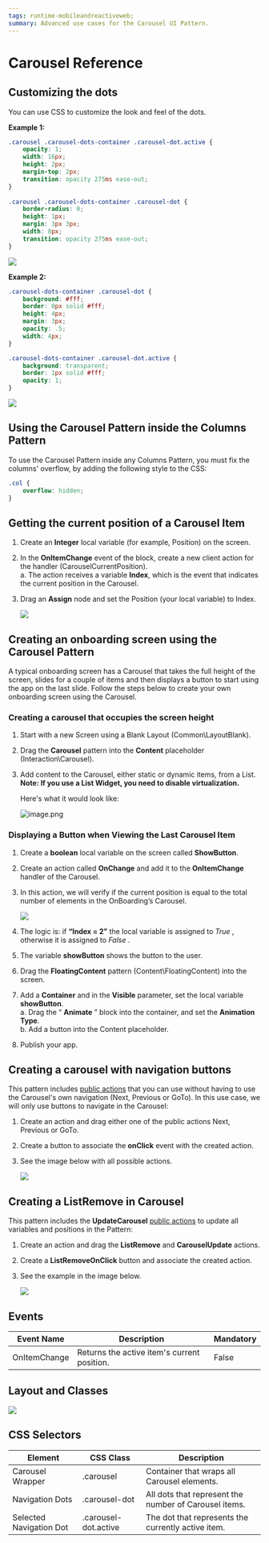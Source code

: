 ```yaml
---
tags: runtime-mobileandreactiveweb;
summary: Advanced use cases for the Carousel UI Pattern. 
---
```


# Carousel Reference

## Customizing the dots

You can use CSS to customize the look and feel of the dots.

**Example 1:**
  
```css
.carousel .carousel-dots-container .carousel-dot.active {
    opacity: 1;
    width: 16px;
    height: 2px;
    margin-top: 2px;
    transition: opacity 275ms ease-out;
}
    
.carousel .carousel-dots-container .carousel-dot {
    border-radius: 0;
    height: 1px;
    margin: 3px 3px;
    width: 8px;
    transition: opacity 275ms ease-out;
}
```

![](images/Carousel_before_after_1.png)

**Example 2:**
   
```css
.carousel-dots-container .carousel-dot {
    background: #fff;
    border: 0px solid #fff;
    height: 4px;
    margin: 3px;
    opacity: .5;
    width: 4px;
}

.carousel-dots-container .carousel-dot.active {
    background: transparent;
    border: 1px solid #fff;
    opacity: 1;
}
```

![](images/Carousel_before_after_2.png)

## Using the Carousel Pattern inside the Columns Pattern

To use the Carousel Pattern inside any Columns Pattern, you must fix the columns' overflow, by adding the following style to the CSS:
   
```css
.col {
    overflow: hidden;
}
```

## Getting the current position of a Carousel Item

1. Create an **Integer** local variable (for example, Position) on the screen. 

1. In the **OnItemChange** event of the block, create a new client action for the handler (CarouselCurrentPosition).   
    a. The action receives a variable **Index**, which is the event that indicates the current position in the Carousel.

1. Drag an **Assign** node and set the Position (your local variable) to Index. 

    ![](images/Carousel_current_position.png)

## Creating an onboarding screen using the Carousel Pattern

A typical onboarding screen has a Carousel that takes the full height of the screen, slides for a couple of items and then displays a button to start using the app on the last slide. Follow the steps below to create your own onboarding screen using the Carousel.

### Creating a carousel that occupies the screen height

1. Start with a new Screen using a Blank Layout (Common\LayoutBlank).

1. Drag the **Carousel** pattern into the **Content** placeholder
(Interaction\Carousel).

1. Add content to the Carousel, either static or dynamic items, from a List.  
**Note: If you use a List Widget, you need to disable virtualization.**

    Here's what it would look like:

    ![image.png](images/image.png) 

### Displaying a Button when Viewing the Last Carousel Item

1. Create a **boolean** local variable on the screen called **ShowButton**.

1. Create an action called **OnChange** and add it to the **OnItemChange**
handler of the Carousel.

1. In this action, we will verify if the current position is equal to the
total number of elements in the OnBoarding’s Carousel.

    ![](images/Carousel_onboarding.png)

1. The logic is: if **“Index = 2”** the local variable is assigned to _True_
, otherwise it is assigned to _False_ .
1. The variable **showButton** shows the button to the user.

1. Drag the **FloatingContent** pattern (Content\FloatingContent) into the
screen.

1. Add a **Container** and in the **Visible** parameter, set the local
variable **showButton**.  
a. Drag the “ **Animate** ” block into the container, and set the **Animation
Type**.  
b. Add a button into the Content placeholder.  
  
1. Publish your app.

## Creating a carousel with navigation buttons

This pattern includes [public actions](../../../develop\ui\patterns\mobile\public-actions.md) that you can use without having to use the Carousel's own
navigation (Next, Previous or GoTo). In this use case, we will only use
buttons to navigate in the Carousel:

1. Create an action and drag either one of the public actions Next, Previous
or GoTo.

1. Create a button to associate the **onClick** event with the created
action.

1. See the image below with all possible actions.

    ![](images/Carousel__on_click.png)

## Creating a ListRemove in Carousel

This pattern includes the **UpdateCarousel** [public actions](../../../develop\ui\patterns\mobile\public-actions.md) to update all variables and positions in the Pattern:

1. Create an action and drag the **ListRemove** and **CarouselUpdate**
actions.

1. Create a **ListRemoveOnClick** button and associate the created action.

1. See the example in the image below.

    ![](images/Carousel_list_remove.png)

## Events

**Event Name** |  **Description** |  **Mandatory**  
---|---|---  
 OnItemChange  |  Returns the active item's current position.  |  False  
  
## Layout and Classes

![](images/Carousel_ayout.png)

## CSS Selectors

**Element** |  **CSS Class** |  **Description**  
---|---|---  
Carousel Wrapper  |  .carousel  |  Container that wraps all Carousel elements.  
 Navigation Dots  |  .carousel-dot  |  All dots that represent the number of Carousel items.  
 Selected Navigation Dot  |  .carousel-dot.active  |  The dot that represents the currently active item.  
